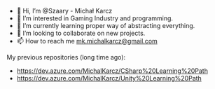 - 👋 Hi, I’m @Szaary - Michał Karcz
- 👀 I’m interested in Gaming Industry and programming.
- 🌱 I’m currently learning proper way of abstracting everything.
- 💞️ I’m looking to collaborate on new projects.
- 📫 How to reach me mk.michalkarcz@gmail.com



My previous repositories (long time ago):
- https://dev.azure.com/MichalKarcz/CSharp%20Learning%20Path
- https://dev.azure.com/MichalKarcz/Unity%20Learning%20Path
<!---
Szaary/Szaary is a ✨ special ✨ repository because its `README.md` (this file) appears on your GitHub profile.
You can click the Preview link to take a look at your changes.
--->
